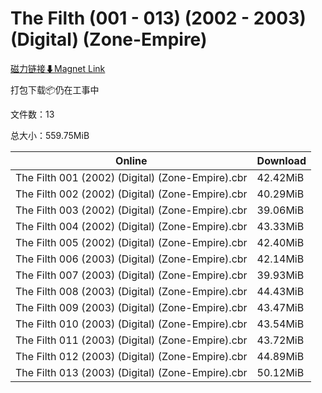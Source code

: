 # The Filth (001 - 013) (2002 - 2003) (Digital) (Zone-Empire)

[磁力链接⬇Magnet Link](magnet:?xt=urn:btih:fcf0fec91a9ce44d47d4371443113785d55195fa&dn=The%20Filth%20%28001%20-%20013%29%20%282002%20-%202003%29%20%28Digital%29%20%28Zone-Empire%29)

打包下载📦仍在工事中

文件数：13

总大小：559.75MiB

Online | Download
--- | ---
The Filth 001 (2002) (Digital) (Zone-Empire).cbr | 42.42MiB
The Filth 002 (2002) (Digital) (Zone-Empire).cbr | 40.29MiB
The Filth 003 (2002) (Digital) (Zone-Empire).cbr | 39.06MiB
The Filth 004 (2002) (Digital) (Zone-Empire).cbr | 43.33MiB
The Filth 005 (2002) (Digital) (Zone-Empire).cbr | 42.40MiB
The Filth 006 (2003) (Digital) (Zone-Empire).cbr | 42.14MiB
The Filth 007 (2003) (Digital) (Zone-Empire).cbr | 39.93MiB
The Filth 008 (2003) (Digital) (Zone-Empire).cbr | 44.43MiB
The Filth 009 (2003) (Digital) (Zone-Empire).cbr | 43.47MiB
The Filth 010 (2003) (Digital) (Zone-Empire).cbr | 43.54MiB
The Filth 011 (2003) (Digital) (Zone-Empire).cbr | 43.72MiB
The Filth 012 (2003) (Digital) (Zone-Empire).cbr | 44.89MiB
The Filth 013 (2003) (Digital) (Zone-Empire).cbr | 50.12MiB
